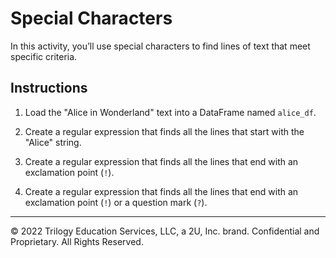 # Special Characters

In this activity, you’ll use special characters to find lines of text that meet specific criteria.

## Instructions

1. Load the "Alice in Wonderland" text into a DataFrame named `alice_df`.

2. Create a regular expression that finds all the lines that start with the "Alice" string.

3. Create a regular expression that finds all the lines that end with an exclamation point (`!`).

4. Create a regular expression that finds all the lines that end with an exclamation point (`!`) or a question mark (`?`).

---

© 2022 Trilogy Education Services, LLC, a 2U, Inc. brand.  Confidential and Proprietary.  All Rights Reserved.
